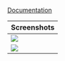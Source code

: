 [Documentation](https://github.com/luvaihassanali/SecurityDashboard/blob/master/Documentation/Dashboard%20Doc.pdf)

| Screenshots  |
| ------------- |
| ![](https://raw.githubusercontent.com/luvaihassanali/Security-Dashboard/master/Screenshots/dash%20w%20tooltip.png?token=AIO3IGGP67LBC7IXT5JJX2C5TGOYS) |
| ![](https://raw.githubusercontent.com/luvaihassanali/Security-Dashboard/master/Screenshots/search%20w%20result.PNG?token=AIO3IGFHQ2MPTYRJPEK77JC5TGOYW) |
